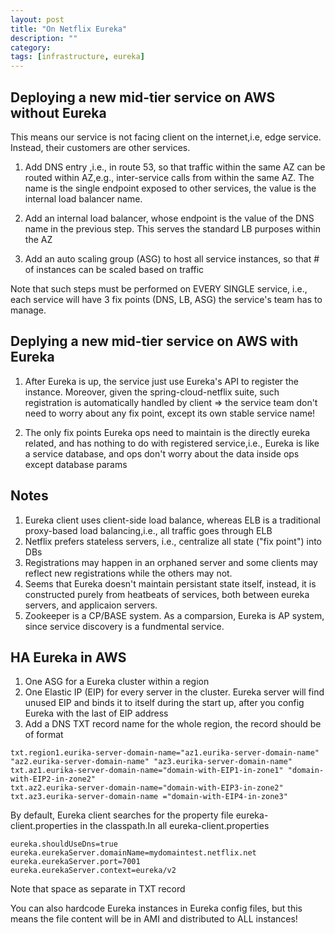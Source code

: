 ```yaml
---
layout: post
title: "On Netflix Eureka"
description: ""
category: 
tags: [infrastructure, eureka]
---
```


Deploying a new mid-tier service on AWS without Eureka
------------
This means our service is not facing client on the internet,i.e, edge service. Instead, their customers are other services.

1. Add DNS entry ,i.e., in route 53, so that traffic within the same AZ can be routed within AZ,e.g., inter-service calls from within the same AZ. The name is the single endpoint exposed to other services, the value is the internal load balancer name.

2. Add an internal load balancer, whose endpoint is the value of the DNS name in the previous step. This serves the standard LB purposes within the AZ 

3. Add an auto scaling group (ASG) to host all service instances, so that # of instances can be scaled based on traffic  


Note that such steps must be performed on EVERY SINGLE service, i.e., each service will have 3 fix points (DNS, LB, ASG) the service's team has to manage.

Deplying a new mid-tier service on AWS with Eureka
---------------
1. After Eureka is up, the service just use Eureka's API to register the instance. Moreover, given the spring-cloud-netflix suite, such registration is automatically handled by client => the service team don't need to worry about any fix point, except its own stable service name!

2. The only fix points Eureka ops need to maintain is the directly eureka related, and has nothing to do with registered service,i.e., Eureka is like a service database, and ops don't worry about the data inside ops except database params

Notes
------------
1. Eureka client uses client-side load balance, whereas ELB is a traditional proxy-based load balancing,i.e., all traffic goes through ELB
2. Netflix prefers stateless servers, i.e., centralize all state ("fix point") into DBs
3. Registrations may happen in an orphaned server and some clients may reflect new registrations while the others may not. 
4. Seems that Eureka doesn't maintain persistant state itself, instead, it is constructed purely from heatbeats of services, both between eureka servers, and applicaion servers.
5. Zookeeper is a CP/BASE system. As a comparsion, Eureka is AP system, since service discovery is a fundmental service.

HA Eureka in AWS
------------
1. One ASG for a Eureka cluster within a region
2. One Elastic IP (EIP) for every server in the cluster. Eureka server will find unused EIP and binds it to itself during the start up, after you config Eureka with the last of EIP address
3. Add a DNS TXT record name for the whole region, the record should be of format

```
txt.region1.eurika-server-domain-name="az1.eurika-server-domain-name" "az2.eurika-server-domain-name" "az3.eurika-server-domain-name" 
txt.az1.eurika-server-domain-name="domain-with-EIP1-in-zone1" "domain-with-EIP2-in-zone2"
txt.az2.eurika-server-domain-name="domain-with-EIP3-in-zone2"
txt.az3.eurika-server-domain-name ="domain-with-EIP4-in-zone3"
```

By default, Eureka client searches for the property file eureka-client.properties in the classpath.In all eureka-client.properties
```
eureka.shouldUseDns=true
eureka.eurekaServer.domainName=mydomaintest.netflix.net
eureka.eurekaServer.port=7001
eureka.eurekaServer.context=eureka/v2
```

Note that space as separate in TXT record

You can also hardcode Eureka instances in Eureka config files, but this means the file content will be in AMI and distributed to ALL instances!
